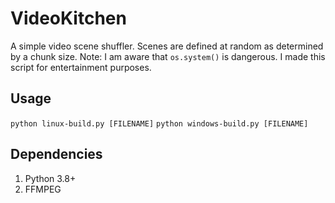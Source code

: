 # VideoKitchen
A simple video scene shuffler. Scenes are defined at random as determined by a chunk size. Note: I am aware that `os.system()` is dangerous. I made this script for entertainment purposes.

## Usage
`python linux-build.py [FILENAME]`
`python windows-build.py [FILENAME]`

## Dependencies
1. Python 3.8+
2. FFMPEG
